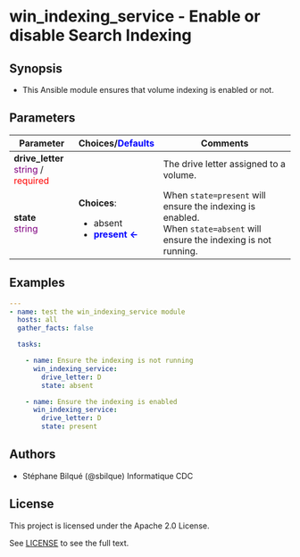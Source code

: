 # win_indexing_service - Enable or disable Search Indexing

## Synopsis

* This Ansible module ensures that volume indexing is enabled or not.

## Parameters

| Parameter     | Choices/<font color="blue">Defaults</font> | Comments |
| ------------- | ---------|--------- |
|__drive_letter__<br><font color="purple">string</font> / <font color="red">required</font> |  | The drive letter assigned to a volume. |
|__state__<br><font color="purple">string</font> | __Choices__: <ul><li>absent</li><li><font color="blue">__present &#x2190;__</font></li></ul> | When `state=present` will ensure the indexing is enabled.<br>When `state=absent` will ensure the indexing is not running. |

## Examples

```yaml
---
- name: test the win_indexing_service module
  hosts: all
  gather_facts: false

  tasks:

    - name: Ensure the indexing is not running
      win_indexing_service:
        drive_letter: D
        state: absent

    - name: Ensure the indexing is enabled
      win_indexing_service:
        drive_letter: D
        state: present

```

## Authors

* Stéphane Bilqué (@sbilque) Informatique CDC

## License

This project is licensed under the Apache 2.0 License.

See [LICENSE](LICENSE) to see the full text.
